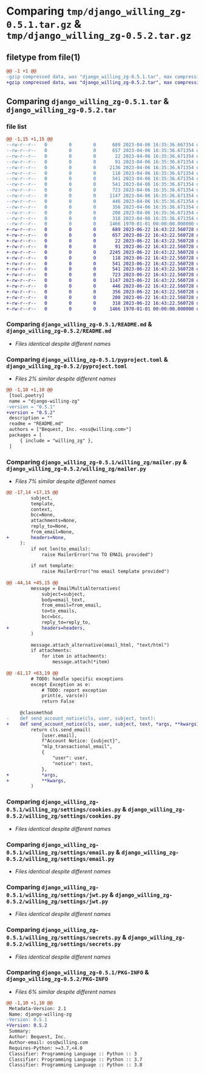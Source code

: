 # Comparing `tmp/django_willing_zg-0.5.1.tar.gz` & `tmp/django_willing_zg-0.5.2.tar.gz`

## filetype from file(1)

```diff
@@ -1 +1 @@
-gzip compressed data, was "django_willing_zg-0.5.1.tar", max compression
+gzip compressed data, was "django_willing_zg-0.5.2.tar", max compression
```

## Comparing `django_willing_zg-0.5.1.tar` & `django_willing_zg-0.5.2.tar`

### file list

```diff
@@ -1,15 +1,15 @@
--rw-r--r--   0        0        0      689 2023-04-06 16:35:36.667354 django_willing_zg-0.5.1/README.md
--rw-r--r--   0        0        0      657 2023-04-06 16:35:36.671354 django_willing_zg-0.5.1/pyproject.toml
--rw-r--r--   0        0        0       22 2023-04-06 16:35:36.671354 django_willing_zg-0.5.1/willing_zg/__init__.py
--rw-r--r--   0        0        0       91 2023-04-06 16:35:36.671354 django_willing_zg-0.5.1/willing_zg/apps.py
--rw-r--r--   0        0        0     2136 2023-04-06 16:35:36.671354 django_willing_zg-0.5.1/willing_zg/mailer.py
--rw-r--r--   0        0        0      118 2023-04-06 16:35:36.671354 django_willing_zg-0.5.1/willing_zg/settings/__init__.py
--rw-r--r--   0        0        0      541 2023-04-06 16:35:36.671354 django_willing_zg-0.5.1/willing_zg/settings/cookies.py
--rw-r--r--   0        0        0      541 2023-04-06 16:35:36.671354 django_willing_zg-0.5.1/willing_zg/settings/email.py
--rw-r--r--   0        0        0      723 2023-04-06 16:35:36.671354 django_willing_zg-0.5.1/willing_zg/settings/jwt.py
--rw-r--r--   0        0        0     1147 2023-04-06 16:35:36.671354 django_willing_zg-0.5.1/willing_zg/settings/secrets.py
--rw-r--r--   0        0        0      446 2023-04-06 16:35:36.671354 django_willing_zg-0.5.1/willing_zg/templates/email/mlp_transactional_email.html
--rw-r--r--   0        0        0      356 2023-04-06 16:35:36.671354 django_willing_zg-0.5.1/willing_zg/templates/email/mlp_transactional_email.txt
--rw-r--r--   0        0        0      208 2023-04-06 16:35:36.671354 django_willing_zg-0.5.1/willing_zg/urls.py
--rw-r--r--   0        0        0      318 2023-04-06 16:35:36.671354 django_willing_zg-0.5.1/willing_zg/views.py
--rw-r--r--   0        0        0     1466 1970-01-01 00:00:00.000000 django_willing_zg-0.5.1/PKG-INFO
+-rw-r--r--   0        0        0      689 2023-06-22 16:43:22.560728 django_willing_zg-0.5.2/README.md
+-rw-r--r--   0        0        0      657 2023-06-22 16:43:22.560728 django_willing_zg-0.5.2/pyproject.toml
+-rw-r--r--   0        0        0       22 2023-06-22 16:43:22.560728 django_willing_zg-0.5.2/willing_zg/__init__.py
+-rw-r--r--   0        0        0       91 2023-06-22 16:43:22.560728 django_willing_zg-0.5.2/willing_zg/apps.py
+-rw-r--r--   0        0        0     2245 2023-06-22 16:43:22.560728 django_willing_zg-0.5.2/willing_zg/mailer.py
+-rw-r--r--   0        0        0      118 2023-06-22 16:43:22.560728 django_willing_zg-0.5.2/willing_zg/settings/__init__.py
+-rw-r--r--   0        0        0      541 2023-06-22 16:43:22.560728 django_willing_zg-0.5.2/willing_zg/settings/cookies.py
+-rw-r--r--   0        0        0      541 2023-06-22 16:43:22.560728 django_willing_zg-0.5.2/willing_zg/settings/email.py
+-rw-r--r--   0        0        0      723 2023-06-22 16:43:22.560728 django_willing_zg-0.5.2/willing_zg/settings/jwt.py
+-rw-r--r--   0        0        0     1147 2023-06-22 16:43:22.560728 django_willing_zg-0.5.2/willing_zg/settings/secrets.py
+-rw-r--r--   0        0        0      446 2023-06-22 16:43:22.560728 django_willing_zg-0.5.2/willing_zg/templates/email/mlp_transactional_email.html
+-rw-r--r--   0        0        0      356 2023-06-22 16:43:22.560728 django_willing_zg-0.5.2/willing_zg/templates/email/mlp_transactional_email.txt
+-rw-r--r--   0        0        0      208 2023-06-22 16:43:22.560728 django_willing_zg-0.5.2/willing_zg/urls.py
+-rw-r--r--   0        0        0      318 2023-06-22 16:43:22.560728 django_willing_zg-0.5.2/willing_zg/views.py
+-rw-r--r--   0        0        0     1466 1970-01-01 00:00:00.000000 django_willing_zg-0.5.2/PKG-INFO
```

### Comparing `django_willing_zg-0.5.1/README.md` & `django_willing_zg-0.5.2/README.md`

 * *Files identical despite different names*

### Comparing `django_willing_zg-0.5.1/pyproject.toml` & `django_willing_zg-0.5.2/pyproject.toml`

 * *Files 2% similar despite different names*

```diff
@@ -1,10 +1,10 @@
 [tool.poetry]
 name = "django-willing-zg"
-version = "0.5.1"
+version = "0.5.2"
 description = ""
 readme = "README.md"
 authors = ["Bequest, Inc. <oss@willing.com>"]
 packages = [
     { include = "willing_zg" },
 ]
```

### Comparing `django_willing_zg-0.5.1/willing_zg/mailer.py` & `django_willing_zg-0.5.2/willing_zg/mailer.py`

 * *Files 7% similar despite different names*

```diff
@@ -17,14 +17,15 @@
         subject,
         template,
         context,
         bcc=None,
         attachments=None,
         reply_to=None,
         from_email=None,
+        headers=None,
     ):
         if not len(to_emails):
             raise MailerError("no TO EMAIL provided")
 
         if not template:
             raise MailerError("no email template provided")
 
@@ -44,14 +45,15 @@
         message = EmailMultiAlternatives(
             subject=subject,
             body=email_text,
             from_email=from_email,
             to=to_emails,
             bcc=bcc,
             reply_to=reply_to,
+            headers=headers,
         )
 
         message.attach_alternative(email_html, "text/html")
         if attachments:
             for item in attachments:
                 message.attach(*item)
 
@@ -61,17 +63,19 @@
         # TODO: handle specific exceptions
         except Exception as e:
             # TODO: report exception
             print(e, vars(e))
             return False
 
     @classmethod
-    def send_account_notice(cls, user, subject, text):
+    def send_account_notice(cls, user, subject, text, *args, **kwargs):
         return cls.send_email(
             [user.email],
             f"Account Notice: {subject}",
             "mlp_transactional_email",
             {
                 "user": user,
                 "notice": text,
             },
+            *args,
+            **kwargs,
         )
```

### Comparing `django_willing_zg-0.5.1/willing_zg/settings/cookies.py` & `django_willing_zg-0.5.2/willing_zg/settings/cookies.py`

 * *Files identical despite different names*

### Comparing `django_willing_zg-0.5.1/willing_zg/settings/email.py` & `django_willing_zg-0.5.2/willing_zg/settings/email.py`

 * *Files identical despite different names*

### Comparing `django_willing_zg-0.5.1/willing_zg/settings/jwt.py` & `django_willing_zg-0.5.2/willing_zg/settings/jwt.py`

 * *Files identical despite different names*

### Comparing `django_willing_zg-0.5.1/willing_zg/settings/secrets.py` & `django_willing_zg-0.5.2/willing_zg/settings/secrets.py`

 * *Files identical despite different names*

### Comparing `django_willing_zg-0.5.1/PKG-INFO` & `django_willing_zg-0.5.2/PKG-INFO`

 * *Files 6% similar despite different names*

```diff
@@ -1,10 +1,10 @@
 Metadata-Version: 2.1
 Name: django-willing-zg
-Version: 0.5.1
+Version: 0.5.2
 Summary: 
 Author: Bequest, Inc.
 Author-email: oss@willing.com
 Requires-Python: >=3.7,<4.0
 Classifier: Programming Language :: Python :: 3
 Classifier: Programming Language :: Python :: 3.7
 Classifier: Programming Language :: Python :: 3.8
```

